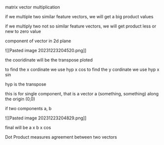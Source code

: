 
matrix vector multiplication

if we multiple two similar feature vectors, we will get a big product values

if we multiply two not so similar feature vectors, we will get product less or new to zero value

component of vector in 2d plane

![[Pasted image 20231223204520.png]]


the cooridinate will be the transpose ploted

to find the x cordinate we use hyp x cos 
to find the y cordinate we use hyp x sin 

hyp is the transpose 


this is for single component, that is a vector a (something, something) along the origin (0,0)

if two components a, b

![[Pasted image 20231223204829.png]]


final will be a x b x cos

Dot Product measures agreement between two vectors

